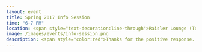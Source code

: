 ```yaml
---
layout: event
title: Spring 2017 Info Session
time: "6-7 PM"
location: <span style="text-decoration:line-through">Raisler Lounge (Towne 225)</span><br/>Berger Auditorium, Skirkanich Hall.
image: /images/events/info-session.png
description: <span style="color:red">Thanks for the positive response. Please note, that to accommodate more students, we are moving the event to Berger Auditorium, Skirkanich Hall.</span><br/>If you're interested in data science and/or pizza, bring your appetite to the Penn Data Science Group info session! We'll talk about our plans for the semester and help you find a team to work on a data science project with. RSVP <a href="https://docs.google.com/forms/d/e/1FAIpQLSdiioWz5SEfy1bZetTJvPzUbHsLtxHFaLNDW1L6gwCjeEst7Q/viewform">here</a>.
---
```

